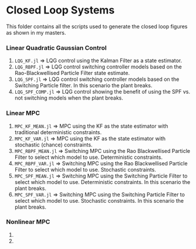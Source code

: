 # Closed Loop Systems

This folder contains all the scripts used to generate the closed loop figures as shown in my masters.

### Linear Quadratic Gaussian Control

1. `LQG_KF.jl` => LQG control using the Kalman Filter as a state estimator.
2. `LQG_RBPF.jl` => LQG control switching controller models based on the Rao-Blackwellised Particle Filter state estimate.
3. `LQG_SPF.jl` => LQG control switching controller models based on the Switching Particle filter. In this scenario the plant breaks.
4. `LQG_SPF_COMP.jl` => LQG control showing the benefit of using the SPF vs. not switching models when the plant breaks.

### Linear MPC

1. `MPC_KF_MEAN.jl` => MPC using the KF as the state estimator with traditional deterministic constraints.
2. `MPC_KF_VAR.jl` => MPC using the KF as the state estimator with stochastic (chance) constraints.
3. `MPC_RBPF_MEAN.jl` => Switching MPC using the Rao Blackwellised Particle Filter to select which model to use. Deterministic constraints.
4. `MPC_RBPF_VAR.jl` => Switching MPC using the Rao Blackwellised Particle Filter to select which model to use. Stochastic constraints.
5. `MPC_SPF_MEAN.jl` => Switching MPC using the Switching Particle Filter to select which model to use. Deterministic constraints. In this scenario the plant breaks.
6. `MPC_SPF_VAR.jl` => Switching MPC using the Switching Particle Filter to select which model to use. Stochastic constraints. In this scenario the plant breaks.

### Nonlinear MPC

1.
2.
